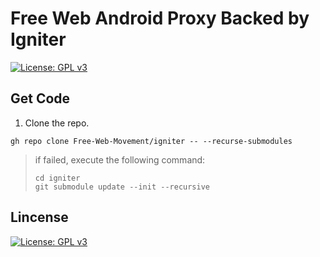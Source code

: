 # Free Web Android Proxy Backed by Igniter

[![License: GPL v3](https://img.shields.io/badge/License-GPLv3-blue.svg)](https://www.gnu.org/licenses/gpl-3.0)

## Get Code

1. Clone the repo.
```
gh repo clone Free-Web-Movement/igniter -- --recurse-submodules
```
> if failed, execute the following command:
> ```
> cd igniter
> git submodule update --init --recursive
> ```

## Lincense 

[![License: GPL v3](https://img.shields.io/badge/License-GPLv3-blue.svg)](https://www.gnu.org/licenses/gpl-3.0)
